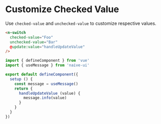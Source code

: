 # Customize Checked Value

Use `checked-value` and `unchecked-value` to customize respective values.

```html
<n-switch
  checked-value="Foo"
  unchecked-value="Bar"
  @update:value="handleUpdateValue"
/>
```

```js
import { defineComponent } from 'vue'
import { useMessage } from 'naive-ui'

export default defineComponent({
  setup () {
    const message = useMessage()
    return {
      handleUpdateValue (value) {
        message.info(value)
      }
    }
  }
})
```
